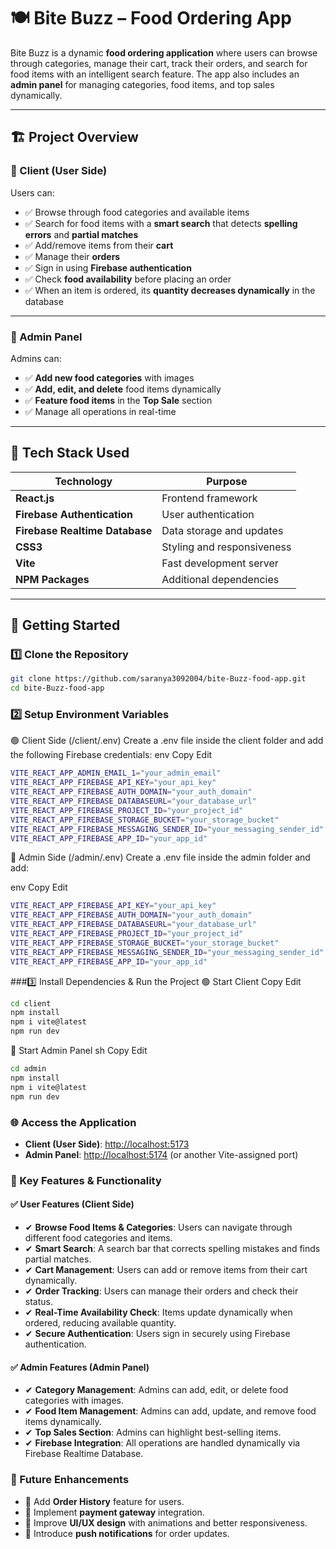 # 🍽️ Bite Buzz – Food Ordering App  

Bite Buzz is a dynamic **food ordering application** where users can browse through categories, manage their cart, track their orders, and search for food items with an intelligent search feature. The app also includes an **admin panel** for managing categories, food items, and top sales dynamically.  

---

## 🏗️ Project Overview  

### 🔹 Client (User Side)  

Users can:  
- ✅ Browse through food categories and available items  
- ✅ Search for food items with a **smart search** that detects **spelling errors** and **partial matches**  
- ✅ Add/remove items from their **cart**  
- ✅ Manage their **orders**  
- ✅ Sign in using **Firebase authentication**  
- ✅ Check **food availability** before placing an order  
- ✅ When an item is ordered, its **quantity decreases dynamically** in the database  

---

### 🔹 Admin Panel  

Admins can:  
- ✅ **Add new food categories** with images  
- ✅ **Add, edit, and delete** food items dynamically  
- ✅ **Feature food items** in the **Top Sale** section  
- ✅ Manage all operations in real-time  

---

## 🔧 Tech Stack Used  

| **Technology** | **Purpose** |
|---------------|------------|
| **React.js** | Frontend framework |
| **Firebase Authentication** | User authentication |
| **Firebase Realtime Database** | Data storage and updates |
| **CSS3** | Styling and responsiveness |
| **Vite** | Fast development server |
| **NPM Packages** | Additional dependencies |

---

## 🚀 Getting Started  

### 1️⃣ Clone the Repository  
```sh
git clone https://github.com/saranya3092004/bite-Buzz-food-app.git
cd bite-Buzz-food-app
```

### 2️⃣ Setup Environment Variables
🟢 Client Side (/client/.env)
Create a .env file inside the client folder and add the following Firebase credentials:
env
Copy
Edit
```sh
VITE_REACT_APP_ADMIN_EMAIL_1="your_admin_email"
VITE_REACT_APP_FIREBASE_API_KEY="your_api_key"
VITE_REACT_APP_FIREBASE_AUTH_DOMAIN="your_auth_domain"
VITE_REACT_APP_FIREBASE_DATABASEURL="your_database_url"
VITE_REACT_APP_FIREBASE_PROJECT_ID="your_project_id"
VITE_REACT_APP_FIREBASE_STORAGE_BUCKET="your_storage_bucket"
VITE_REACT_APP_FIREBASE_MESSAGING_SENDER_ID="your_messaging_sender_id"
VITE_REACT_APP_FIREBASE_APP_ID="your_app_id"
```
🔵 Admin Side (/admin/.env)
Create a .env file inside the admin folder and add:

env
Copy
Edit
```sh
VITE_REACT_APP_FIREBASE_API_KEY="your_api_key"
VITE_REACT_APP_FIREBASE_AUTH_DOMAIN="your_auth_domain"
VITE_REACT_APP_FIREBASE_DATABASEURL="your_database_url"
VITE_REACT_APP_FIREBASE_PROJECT_ID="your_project_id"
VITE_REACT_APP_FIREBASE_STORAGE_BUCKET="your_storage_bucket"
VITE_REACT_APP_FIREBASE_MESSAGING_SENDER_ID="your_messaging_sender_id"
VITE_REACT_APP_FIREBASE_APP_ID="your_app_id"
```
###3️⃣ Install Dependencies & Run the Project
🟢 Start Client
Copy
Edit
```sh
cd client
npm install
npm i vite@latest
npm run dev
```
🔵 Start Admin Panel
sh
Copy
Edit
```sh
cd admin
npm install
npm i vite@latest
npm run dev
```

### 🌐 Access the Application

- **Client (User Side)**: [http://localhost:5173](http://localhost:5173)  
- **Admin Panel**: [http://localhost:5174](http://localhost:5174) (or another Vite-assigned port)

### 📌 Key Features & Functionality

#### ✅ User Features (Client Side)
- ✔ **Browse Food Items & Categories**: Users can navigate through different food categories and items.
- ✔ **Smart Search**: A search bar that corrects spelling mistakes and finds partial matches.
- ✔ **Cart Management**: Users can add or remove items from their cart dynamically.
- ✔ **Order Tracking**: Users can manage their orders and check their status.
- ✔ **Real-Time Availability Check**: Items update dynamically when ordered, reducing available quantity.
- ✔ **Secure Authentication**: Users sign in securely using Firebase authentication.

#### ✅ Admin Features (Admin Panel)
- ✔ **Category Management**: Admins can add, edit, or delete food categories with images.
- ✔ **Food Item Management**: Admins can add, update, and remove food items dynamically.
- ✔ **Top Sales Section**: Admins can highlight best-selling items.
- ✔ **Firebase Integration**: All operations are handled dynamically via Firebase Realtime Database.

### 🎯 Future Enhancements
- 🔹 Add **Order History** feature for users.
- 🔹 Implement **payment gateway** integration.
- 🔹 Improve **UI/UX design** with animations and better responsiveness.
- 🔹 Introduce **push notifications** for order updates.


